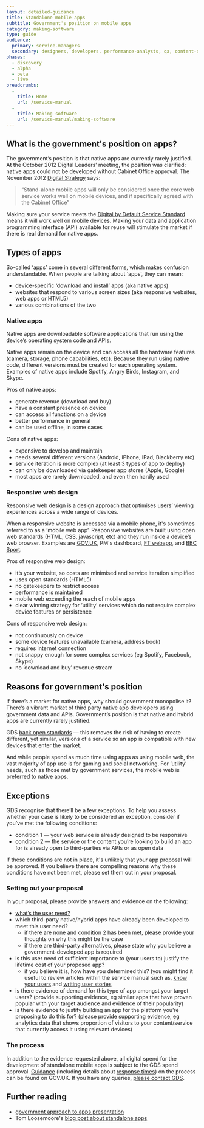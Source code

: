 ```yaml
---
layout: detailed-guidance
title: Standalone mobile apps
subtitle: Government's position on mobile apps
category: making-software
type: guide
audience:
  primary: service-managers
  secondary: designers, developers, performance-analysts, qa, content-designers
phases:
  - discovery
  - alpha
  - beta
  - live
breadcrumbs:
  -
    title: Home
    url: /service-manual
  -
    title: Making software
    url: /service-manual/making-software
---
```


## What is the government's position on apps?

The government’s position is that native apps are currently rarely justified. At the October 2012 Digital Leaders’ meeting, the position was clarified: native apps could not be developed without Cabinet Office approval. The November 2012 [Digital Strategy](http://www.publications.cabinetoffice.gov.uk/digital/strategy/) says:

> “Stand-alone mobile apps will only be considered once the core web service works well on mobile devices, and if specifically agreed with the Cabinet Office”

Making sure your service meets the [Digital by Default Service Standard](/service-manual/digital-by-default) means it will work well on mobile devices. Making your data and application programming interface (API) available for reuse will stimulate the market if there is real demand for native apps.

## Types of apps

So-called ‘apps’ come in several different forms, which makes confusion understandable. When people are talking about ‘apps’, they can mean:

* device-specific ‘download and install’ apps (aka native apps) 
* websites that respond to various screen sizes (aka responsive websites, web apps or HTML5) 
* various combinations of the two

### Native apps

Native apps are downloadable software applications that run using the device’s operating system code and APIs.

Native apps remain on the device and can access all the hardware features (camera, storage, phone capabilities, etc). Because they run using native code, different versions must be created for each operating system. 
Examples of native apps include Spotify, Angry Birds, Instagram, and Skype.

Pros of native apps:

* generate revenue (download and buy)
* have a constant presence on device
* can access all functions on a device
* better performance in general
* can be used offline, in some cases

Cons of native apps:

* expensive to develop and maintain
* needs several different versions (Android, iPhone, iPad, Blackberry etc)
* service iteration is more complex (at least 3 types of app to deploy)
* can only be downloaded via gatekeeper app stores (Apple, Google)
* most apps are rarely downloaded, and even then hardly used

### Responsive web design

Responsive web design is a design approach that optimises users’ viewing experiences across a wide range of devices.

When a responsive website is accessed via a mobile phone, it's sometimes referred to as a ‘mobile web app’.
Responsive websites are built using open web standards (HTML, CSS, javascript, etc) and they run inside a device’s web browser. Examples are [GOV.UK](https://www.gov.uk), PM's dashboard, [FT webapp](http://apps.ft.com/ftwebapp/), and [BBC Sport](http://m.bbc.co.uk/sport).
 
 
Pros of responsive web design:

* it’s your website, so costs are minimised and service iteration simplified
* uses open standards (HTML5)
* no gatekeepers to restrict access
* performance is maintained
* mobile web exceeding the reach of mobile apps
* clear winning strategy for ‘utility’ services which do not require complex device features or persistence

Cons of responsive web design:

* not continuously on device
* some device features unavailable (camera, address book)
* requires internet connection
* not snappy enough for some complex services (eg Spotify, Facebook, Skype)
* no ‘download and buy’ revenue stream


## Reasons for government's position

If there’s a market for native apps, why should government monopolise it? There’s a vibrant market of third party native app developers using government data and APIs. Government’s position is that native and hybrid apps are currently rarely justified.

GDS [back open standards](/service-manual/making-software/open-standards-and-licensing.html) — this removes the risk of having to create different, yet similar, versions of a service so an app is compatible with new devices that enter the market.

And while people spend as much time using apps as using mobile web, the vast majority of app use is for gaming and social networking. For ‘utility’ needs, such as those met by government services, the mobile web is preferred to native apps.

## Exceptions

GDS recognise that there’ll be a few exceptions. To help you assess whether your case is likely to be considered an exception, consider if you’ve met the following conditions:

* condition 1 — your web service is already designed to be responsive
* condition 2 — the service or the content you’re looking to build an app for is already open to third-parties via APIs or as open data

If these conditions are not in place, it's unlikely that your app proposal will be approved. If you believe there are compelling reasons why these conditions have not been met, please set them out in your proposal.


### Setting out your proposal

In your proposal, please provide answers and evidence on the following:

* [what’s the user need?]( /service-manual/users/user-needs.html) 
* which third-party native/hybrid apps have already been developed to meet this user need?
  * if there are none and condition 2 has been met, please provide your thoughts on why this might be the case
  * if there are third-party alternatives, please state why you believe a government-developed app is required
* is this user need of sufficient importance to (your users to) justify the lifetime cost of your proposed app? 
  * if you believe it is, how have you determined this? (you might find it useful to review articles within the service manual such as, [know your users](/service-manual/users) and [writing user stories](/service-manual/agile/writing-user-stories.html)
* is there evidence of demand for this type of app amongst your target users? (provide supporting evidence, eg similar apps that have proven popular with your target audience and evidence of their popularity)
* is there evidence to justify building an app for the platform you’re proposing to do this for? (please provide supporting evidence, eg analytics data that shows proportion of visitors to your content/service that currently access it using relevant devices)


### The process

In addition to the evidence requested above, all digital spend for the development of standalone mobile apps is subject to the GDS spend approval. [Guidance](https://www.gov.uk/government/publications/cabinet-office-controls-guidance-version-3-1) (including details about [response times](https://www.gov.uk/government/uploads/system/uploads/attachment_data/file/60699/Annex-4-2-Service-Level-Agreement.doc)) on the process can be found on GOV.UK. If you have any queries, [please contact GDS](mailto:pmo@digital.cabinet-office.gov.uk).

## Further reading

* [government approach to apps presentation](http://www.slideshare.net/DigEngHMG/government-approach-to-apps)
* Tom Loosemoore's [blog post about standalone apps](http://digital.cabinetoffice.gov.uk/2013/03/12/were-not-appy-not-appy-at-all/)
